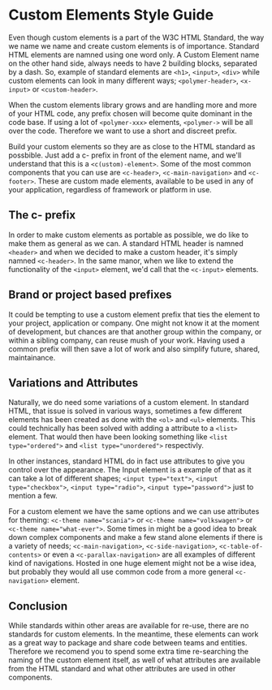 # Custom Elements Style Guide

Even though custom elements is a part of the W3C HTML Standard, the way we name we name and create custom elements is of importance. Standard HTML elements are namned using one word only. A Custom Element name on the other hand side, always needs to have 2 building blocks, separated by a dash. So, example of standard elements are `<h1>`, `<input>`, `<div>` while custom elements can look in many different ways; `<polymer-header>`, `<x-input>` or `<custom-header>`. 

When the custom elements library grows and are handling more and more of your HTML code, any prefix chosen will become quite dominant in the code base. If using a lot of `<polymer-xxx>` elements, `<polymer->` will be all over the code. Therefore we want to use a short and discreet prefix.
  
Build your custom elements so they are as close to the HTML standard as possbible. Just add a c- prefix in front of the element name, and we'll understand that this is a `<c(ustom)-element>`. Some of the most common components that you can use are `<c-header>`, `<c-main-navigation>` and `<c-footer>`. These are custom made elements, available to be used in any of your application, regardless of framework or platform in use.

## The c- prefix

In order to make custom elements as portable as possible, we do like to make them as general as we can. A standard HTML header is namned `<header>` and when we decided to make a custom header, it's simply namned `<c-header>`. In the same manor, when we like to extend the functionality of the `<input>` element, we'd call that the `<c-input>` elements.

## Brand or project based prefixes

It could be tempting to use a custom element prefix that ties the element to your project, application or company. One might not know it at the moment of development, but chances are that another group within the company, or within a sibling company, can reuse mush of your work. Having used a common prefix will then save a lot of work and also simplify future, shared, maintainance.

## Variations and Attributes

Naturally, we do need some variations of a custom element. In standard HTML, that issue is solved  in various ways, sometimes a few different elements has been created as done with the `<ol>` and `<ul>` elements. This could technically has been solved with adding a attribute to a `<list>` element. That would then have been looking something like `<list type="ordered">` and `<list type="unordered">` respectivly. 

In other instances, standard HTML do in fact use attributes to give you control over the appearance. The Input element is a example of that as it can take a lot of different shapes; `<input type="text">`,  `<input type="checkbox">`, `<input type="radio">`, `<input type="password">` just to mention a few.

For a custom element we have the same options and we can use attributes for theming:  `<c-theme name="scania">` or `<c-theme name="volkswagen">` or `<c-theme name="what-ever">`. Some times in might be a good idea to break down complex components and make a few stand alone elements if there is a variety of needs; `<c-main-navigation>`, `<c-side-navigation>`, `<c-table-of-contents>` or even a  `<c-parallax-navigation>` are all examples of different kind of navigations. Hosted in one huge element might not be a wise idea, but probably they would all use common code from a more general `<c-navigation>` element.

## Conclusion

While standards within other areas are available for re-use, there are no standards for custom elements. In the meantime, these elements can work as a great way to package and share code between teams and entities. Therefore we recomend you to spend some extra time re-searching the naming of the custom element itself, as well of what attributes are available from the HTML standard and what other attributes are used in other components.





